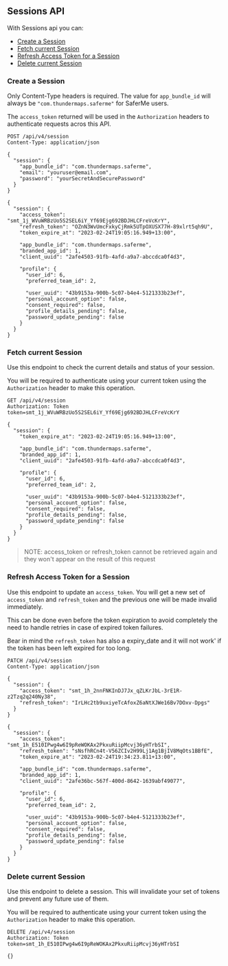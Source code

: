 ## Sessions API
With Sessions api you can:

- [Create a Session](#create-session)
- [Fetch current Session](#fetch-current-session)
- [Refresh Access Token for a Session](#refresh-access-token-for-a-session)
- [Delete current Session](#delete-current-session)

### Create a Session
Only Content-Type headers is required. The value for `app_bundle_id` will always be `"com.thundermaps.saferme"` for SaferMe users.

The `access_token` returned will be used in the `Authorization` headers to authenticate
requests acros this API.


```
POST /api/v4/session
Content-Type: application/json

{
  "session": {
    "app_bundle_id": "com.thundermaps.saferme",
    "email": "youruser@email.com",
    "password": "yourSecretAndSecurePassword"
  }
}
```

```
{
  "session": {
    "access_token": "smt_1j_WVuWRBzUo5S2SEL6iY_Yf69Ejg692BDJHLCFreVcKrY",
    "refresh_token": "OZnN3WvUmcFxkyCjRmk5UTpOXUSX77H-89xlrt5qh9U",
    "token_expire_at": "2023-02-24T19:05:16.949+13:00",

    "app_bundle_id": "com.thundermaps.saferme",
    "branded_app_id": 1,
    "client_uuid": "2afe4503-91fb-4afd-a9a7-abccdca0f4d3",

    "profile": {
      "user_id": 6,
      "preferred_team_id": 2,

      "user_uuid": "43b9153a-900b-5c07-b4e4-5121333b23ef",
      "personal_account_option": false,
      "consent_required": false,
      "profile_details_pending": false,
      "password_update_pending": false
    }
  }
}
```

### Fetch current Session
Use this endpoint to check the current details and status of your session.

You will be required to authenticate using your current token using the `Authorization` header to make this operation.

```
GET /api/v4/session
Authorization: Token token=smt_1j_WVuWRBzUo5S2SEL6iY_Yf69Ejg692BDJHLCFreVcKrY
```

```
{
  "session": {
    "token_expire_at": "2023-02-24T19:05:16.949+13:00",

    "app_bundle_id": "com.thundermaps.saferme",
    "branded_app_id": 1,
    "client_uuid": "2afe4503-91fb-4afd-a9a7-abccdca0f4d3",

    "profile": {
      "user_id": 6,
      "preferred_team_id": 2,

      "user_uuid": "43b9153a-900b-5c07-b4e4-5121333b23ef",
      "personal_account_option": false,
      "consent_required": false,
      "profile_details_pending": false,
      "password_update_pending": false
    }
  }
}
```

> NOTE: access_token or refresh_token cannot be retrieved again and they won't appear on the result of this request


### Refresh Access Token for a Session
Use this endpoint to update an `access_token`.
You will get a new set of `access_token` and `refresh_token` and the previous one
will be made invalid immediately.

This can be done even before the token expiration to avoid completely the need
to handle retries in case of expired token failures.

Bear in mind the `refresh_token` has also a expiry_date and it will not work'
if the token has been left expired for too long.

```
PATCH /api/v4/session
Content-Type: application/json

{
  "session": {
    "access_token": "smt_1h_2nnFNKInDJ7Jx_qZLKrJbL-3rE1R-z2Tzq2q240Ny38",
    "refresh_token": "IrLHc2tb9uxiyeTcAfoxZ6aNtXJWe16Bv7DOxv-Dpgs"
  }
}
```

```
{
  "session": {
    "access_token": "smt_1h_E510IPwg4w6I9pReWOKAx2PkxuRiipMcvj36yHTrbSI",
    "refresh_token": "sNsfhRCn4t-V56ZCIv2H99Lj1Ag1BjIV8MqOts1BBfE",
    "token_expire_at": "2023-02-24T19:34:23.811+13:00",

    "app_bundle_id": "com.thundermaps.saferme",
    "branded_app_id": 1,
    "client_uuid": "2afe36bc-567f-400d-8642-1639abf49077",

    "profile": {
      "user_id": 6,
      "preferred_team_id": 2,

      "user_uuid": "43b9153a-900b-5c07-b4e4-5121333b23ef",
      "personal_account_option": false,
      "consent_required": false,
      "profile_details_pending": false,
      "password_update_pending": false
    }
  }
}
```


### Delete current Session
Use this endpoint to delete a session. This will invalidate your set of tokens and
prevent any future use of them.

You will be required to authenticate using your current token using the `Authorization` header to make this operation.

```
DELETE /api/v4/session
Authorization: Token token=smt_1h_E510IPwg4w6I9pReWOKAx2PkxuRiipMcvj36yHTrbSI
```

```
{}
```
